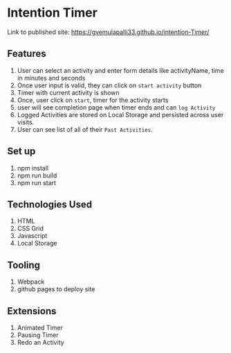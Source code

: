 # Intention Timer

Link to published site: https://gvemulapalli33.github.io/intention-Timer/

## Features
1. User can select an activity and enter form details like
activityName, time in minutes and seconds
2. Once user input is valid, they can click on `start activity` button
3. Timer with current activity is shown
4. Once, user click on `start`, timer for the activity starts
5. user will see completion page when timer ends and can `log Activity`
6. Logged Activities are stored on Local Storage and persisted across user visits.
7. User can see list of all of their `Past Activities`.

## Set up
1. npm install
2. npm run build 
3. npm run start

## Technologies Used
1. HTML
2. CSS Grid
3. Javascript
4. Local Storage

## Tooling
1. Webpack
2. github pages to deploy site


## Extensions

1. Animated Timer
2. Pausing Timer
3. Redo an Activity